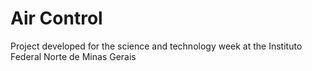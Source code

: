 # Air Control
Project developed for the science and technology week at the Instituto Federal Norte de Minas Gerais
